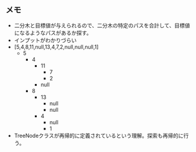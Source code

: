 ## メモ

- 二分木と目標値が与えられるので、二分木の特定のパスを合計して、目標値になるようなパスがあるか探す。
- インプットがわかりづらい
- [5,4,8,11,null,13,4,7,2,null,null,null,1]
  - 5
    - 4
        - 11
            - 7
            - 2
        - null
    - 8
        - 13
            - null
            - null
        - 4
            - null
            - 1
- TreeNodeクラスが再帰的に定義されているという理解。探索も再帰的に行う。
